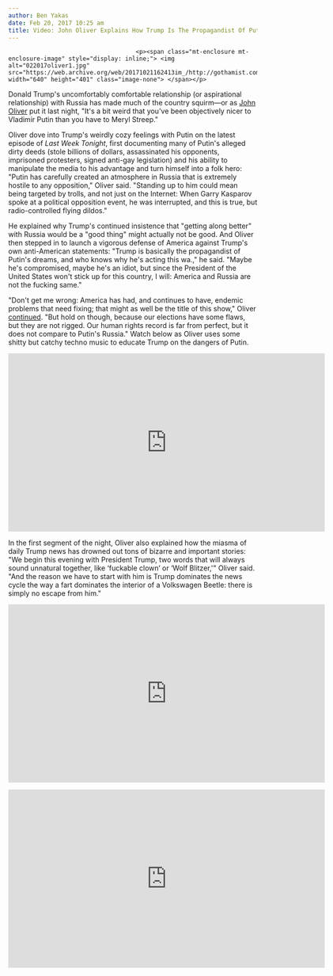 ```yaml
---
author: Ben Yakas
date: Feb 20, 2017 10:25 am
title: Video: John Oliver Explains How Trump Is The Propagandist Of Putin's Dreams
---
```


	
										<p><span class="mt-enclosure mt-enclosure-image" style="display: inline;"> <img alt="022017oliver1.jpg" src="https://web.archive.org/web/20171021162413im_/http://gothamist.com/attachments/byakas/022017oliver1.jpg" width="640" height="401" class="image-none"> </span></p>

<p>Donald Trump&apos;s uncomfortably comfortable relationship (or aspirational relationship) with Russia has made much of the country squirm&#x2014;or as <a href="https://web.archive.org/web/20171021162413/http://gothamist.com/tags/johnoliver">John Oliver</a> put it last night, &quot;It&apos;s a bit weird that you&apos;ve been objectively nicer to Vladimir Putin than you have to Meryl Streep.&quot;</p>

<p>Oliver dove into Trump&apos;s weirdly cozy feelings with Putin on the latest episode of <em>Last Week Tonight</em>, first documenting many of Putin&apos;s alleged dirty deeds (stole billions of dollars, assassinated his opponents, imprisoned protesters, signed anti-gay legislation) and his ability to manipulate the media to his advantage and turn himself into a folk hero: &quot;Putin has carefully created an atmosphere in Russia that is extremely hostile to any opposition,&quot; Oliver said. &quot;Standing up to him could mean being targeted by trolls, and not just on the Internet: When Garry Kasparov spoke at a political opposition event, he was interrupted, and this is true, but radio-controlled flying dildos.&quot;</p>

<p>He explained why Trump&apos;s continued insistence that &quot;getting along better&quot; with Russia would be a &quot;good thing&quot; might actually not be good. And Oliver then stepped in to launch a vigorous defense of America against Trump&apos;s own anti-American statements: &quot;Trump is basically the propagandist of Putin&apos;s dreams, and who knows why he&apos;s acting this wa.,&quot; he said. &quot;Maybe he&apos;s compromised, maybe he&apos;s an idiot, but since the President of the United States won&apos;t stick up for this country, I will: America and Russia are not the fucking same.&quot;</p>

<p>&quot;Don&apos;t get me wrong: America has had, and continues to have, endemic problems that need fixing; that might as well be the title of this show,&quot; Oliver <a href="https://web.archive.org/web/20171021162413/http://www.rollingstone.com/tv/news/see-john-olivers-warning-to-trump-about-vladimir-putin-w467846">continued</a>. &quot;But hold on though, because our elections have some flaws, but they are not rigged. Our human rights record is far from perfect, but it does not compare to Putin&apos;s Russia.&quot; Watch below as Oliver uses some shitty but catchy techno music to educate Trump on the dangers of Putin.</p>

<p><iframe width="640" height="360" src="https://web.archive.org/web/20171021162413if_/https://www.youtube.com/embed/0utzB6oDan0" frameborder="0" allowfullscreen></iframe></p>

<p>In the first segment of the night, Oliver also explained how the miasma of daily Trump news has drowned out tons of bizarre and important stories: &quot;We begin this evening with President Trump, two words that will always sound unnatural together, like &#x2018;fuckable clown&#x2019; or &#x2018;Wolf Blitzer,&apos;&quot; Oliver said. &quot;And the reason we have to start with him is Trump dominates the news cycle the way a fart dominates the interior of a Volkswagen Beetle: there is simply no escape from him.&quot;</p>

<p><iframe width="640" height="360" src="https://web.archive.org/web/20171021162413if_/https://www.youtube.com/embed/QS3tGIy9jqU" frameborder="0" allowfullscreen></iframe></p>

<p><iframe width="640" height="360" src="https://web.archive.org/web/20171021162413if_/https://www.youtube.com/embed/dPsZC5MU4bQ" frameborder="0" allowfullscreen></iframe></p>					
										
									
				